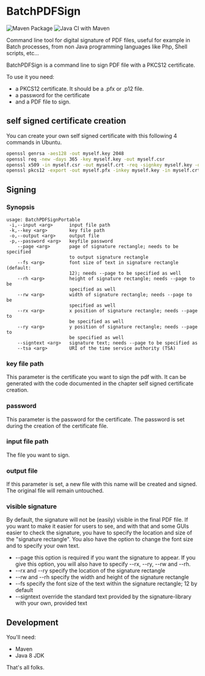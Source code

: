 # BatchPDFSign


![Maven Package](https://github.com/jmarxuach/BatchPDFSign/workflows/Maven%20Package/badge.svg)
![Java CI with Maven](https://github.com/jmarxuach/BatchPDFSign/workflows/Java%20CI%20with%20Maven/badge.svg)


Command line tool for digital signature of PDF files, useful for example in Batch processes, from non Java programming languages like Php, Shell scripts, etc...
 
BatchPDFSign is a command line to sign PDF file with a PKCS12 certificate.

To use it you need: 
- a PKCS12 certificate. It should be a <filename>.pfx or <filename>.p12 file.
- a password for the certificate
- and a PDF file to sign.

## self signed certificate creation
You can create your own self signed certificate with this following 4 commands in Ubuntu.

```bash
openssl genrsa -aes128 -out myself.key 2048
openssl req -new -days 365 -key myself.key -out myself.csr
openssl x509 -in myself.csr -out myself.crt -req -signkey myself.key -days 365
openssl pkcs12 -export -out myself.pfx -inkey myself.key -in myself.crt
```

## Signing
### Synopsis
```
usage: BatchPDFSignPortable
 -i,--input <arg>      input file path
 -k,--key <arg>        key file path
 -o,--output <arg>     output file
 -p,--password <arg>   keyfile password
    --page <arg>       page of signature rectangle; needs to be specified
                       to output signature rectangle
    --fs <arg>         font size of text in signature rectangle (default:
                       12); needs --page to be specified as well
    --rh <arg>         height of signature rectangle; needs --page to be
                       specified as well
    --rw <arg>         width of signature rectangle; needs --page to be
                       specified as well
    --rx <arg>         x position of signature rectangle; needs --page to
                       be specified as well
    --ry <arg>         y position of signature rectangle; needs --page to
                       be specified as well
    --signtext <arg>   signature text; needs --page to be specified as
    --tsa <arg>        URI of the time service authority (TSA) 
```

### key file path
This parameter is the certificate you want to sign the pdf with. It can be generated with the code documented in the chapter self signed certificate creation.

### password
This parameter is the password for the certificate. The password is set during the creation of the certificate file.

### input file path
The file you want to sign.

### output file
If this parameter is set, a new file with this name will be created and signed. The original file will remain untouched.

### visible signature
By default, the signature will not be (easily) visible in the final PDF file. If you want to make it easier for users to see, and with that and some GUIs easier to check the signature, you have to specify the location and size of the "signature rectangle". You also have the option to change the font size and to specify your own text.

- --page
    this option is required if you want the signature to appear. If you give this option, you will also have to specify --rx, --ry, --rw and --rh.
- --rx and --ry
    specify the location of the signature rectangle
- --rw and --rh
    specify the width and height of the signature rectangle
- --fs
    specify the font size of the text within the signature rectangle; 12 by default
- --signtext
    override the standard text provided by the signature-library with your own, provided text

## Development
You'll need:
- Maven
- Java 8 JDK

That's all folks.
